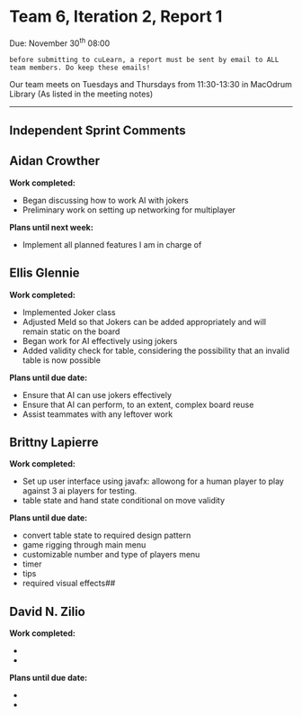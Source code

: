 # Team 6, Iteration 2, Report 1

Due: November 30<sup>th</sup> 08:00

    before submitting to cuLearn, a report must be sent by email to ALL team members. Do keep these emails!

Our team meets on Tuesdays and Thursdays from 11:30-13:30 in MacOdrum Library (As listed in the meeting notes)

---

## Independent Sprint Comments

## **Aidan Crowther**

__Work completed:__

* Began discussing how to work AI with jokers
* Preliminary work on setting up networking for multiplayer

__Plans until next week:__

* Implement all planned features I am in charge of


## **Ellis Glennie**

__Work completed:__

* Implemented Joker class
* Adjusted Meld so that Jokers can be added appropriately and will remain static on the board
* Began work for AI effectively using jokers
* Added validity check for table, considering the possibility that an invalid table is now possible

__Plans until due date:__

* Ensure that AI can use jokers effectively
* Ensure that AI can perform, to an extent, complex board reuse
* Assist teammates with any leftover work

## **Brittny Lapierre**

__Work completed:__

* Set up user interface using javafx: allowong for a human player to play against 3 ai players for testing.
* table state and hand state conditional on move validity

__Plans until due date:__

* convert table state to required design pattern
* game rigging through main menu
* customizable number and type of players menu
* timer
* tips
* required visual effects##

## **David N. Zilio**

__Work completed:__

* 
* 

__Plans until due date:__

* 
* 
